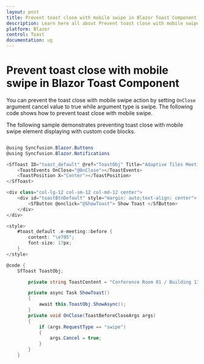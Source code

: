 ```yaml
---
layout: post
title: Prevent toast close with mobile swipe in Blazor Toast Component | Syncfusion
description: Learn here all about Prevent toast close with mobile swipe in Syncfusion Blazor Toast component and more.
platform: Blazor
control: Toast
documentation: ug
---
```


# Prevent toast close with mobile swipe in Blazor Toast Component

You can prevent the toast close with mobile swipe action by setting `OnClose` argument cancel value to true while argument type is swipe. The following code shows how to prevent toast close with mobile swipe.

The following sample demonstrates preventing toast close with mobile swipe element displaying with custom code blocks.

```csharp

@using Syncfusion.Blazor.Buttons
@using Syncfusion.Blazor.Notifications

<SfToast ID="toast_default" @ref="ToastObj" Title="Adaptive Tiles Meeting" Content="@ToastContent">
    <ToastEvents OnClose="@OnClose"></ToastEvents>
    <ToastPosition X="Center"></ToastPosition>
</SfToast>

<div class="col-lg-12 col-sm-12 col-md-12 center">
    <div id="toastBtnDefault" style="margin: auto;text-align: center">
        <SfButton @onclick="@ShowToast"> Show Toast </SfButton>
    </div>
</div>

<style>
    #toast_default .e-meeting::before {
        content: "\e705";
        font-size: 17px;
    }
</style>

@code {
    SfToast ToastObj;

        private string ToastContent = "Conference Room 01 / Building 135 10:00 AM-10:30 AM";

        private async Task ShowToast()
        {
            await this.ToastObj.ShowAsync();
        }
        private void OnClose(ToastBeforeCloseArgs args)
        {
            if (args.RequestType == "swipe")
            {
                args.Cancel = true;
            }
        }
    }


```